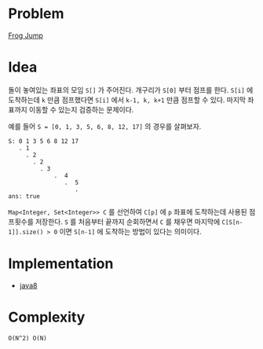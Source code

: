 # Problem

[Frog Jump](https://leetcode.com/problems/frog-jump/)

# Idea

돌이 놓여있는 좌표의 모임 `S[]` 가 주어진다. 개구리가 `S[0]` 부터
점프를 한다. `S[i]` 에 도착하는데 `k` 만큼 점프했다면 `S[i]` 에서
`k-1, k, k+1` 만큼 점프할 수 있다. 마지막 좌표까지 이동할 수 있는지
검증하는 문제이다.

예를 들어 `S = [0, 1, 3, 5, 6, 8, 12, 17]` 의 경우를 살펴보자.

```
S: 0 1 3 5 6 8 12 17
   . 1
     . 2
       . 2
         . 3
             .  4
                .  5
                   .
ans: true
```

`Map<Integer, Set<Integer>> C` 를 선언하여 `C[p]` 에 `p` 좌표에
도착하는데 사용된 점프횟수를 저장한다. `S` 를 처음부터 끝까지
순회하면서 `C` 를 채우면 마지막에 `C[S[n-1]].size() > 0` 이면 `S[n-1]`
에 도착하는 방법이 있다는 의미이다.

# Implementation

* [java8](Solution.java)

# Complexity

```
O(N^2) O(N)
```
